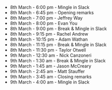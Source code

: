 - 8th March - 6:00 pm - Mingle in Slack
- 8th March - 6:45 pm - Opening remarks
- 8th March - 7:00 pm - Jeffrey Way
- 8th March - 8:00 pm - Evan You
- 8th March - 9:00 pm - Break & Mingle in Slack
- 8th March - 9:15 pm - Rachel Andrew
- 8th March - 10:15 pm - Adam Wathan
- 8th March - 11:15 pm - Break & Mingle in Slack
- 8th March - 11:30 pm - Taylor Otwell
- 9th March - 12:30 am - Nick Canzoneri
- 9th March - 1:30 am - Break & Mingle in Slack
- 9th March - 1:45 am - Jason McCreary
- 9th March - 2:45 am - Matt Stauffer
- 9th March - 3:45 am - Closing remarks
- 9th March - 4:00 am - Mingle in Slack
